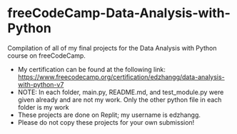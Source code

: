 # freeCodeCamp-Data-Analysis-with-Python
Compilation of all of my final projects for the Data Analysis with Python course on freeCodeCamp.

- My certification can be found at the following link: https://www.freecodecamp.org/certification/edzhangg/data-analysis-with-python-v7
- NOTE: In each folder, main.py, README.md, and test_module.py were given already and are not my work. Only the other python file in each folder is my work
- These projects are done on Replit; my username is edzhangg.
- Please do not copy these projects for your own submission!
